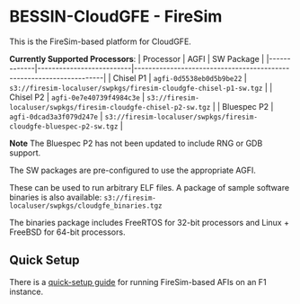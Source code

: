 # BESSIN-CloudGFE - FireSim

This is the FireSim-based platform for CloudGFE.

**Currently Supported Processors**:
| Processor   | AGFI                     | SW Package                                                          |
|-------------|--------------------------|---------------------------------------------------------------------|
| Chisel P1   | `agfi-0d5538eb0d5b9be22` | `s3://firesim-localuser/swpkgs/firesim-cloudgfe-chisel-p1-sw.tgz`   |
| Chisel P2   | `agfi-0e7e40739f4984c3e` | `s3://firesim-localuser/swpkgs/firesim-cloudgfe-chisel-p2-sw.tgz`   |
| Bluespec P2 | `agfi-0dcad3a3f079d247e` | `s3://firesim-localuser/swpkgs/firesim-cloudgfe-bluespec-p2-sw.tgz` |

**Note** The Bluespec P2 has not been updated to include RNG or GDB support.

The SW packages are pre-configured to use the appropriate AGFI. 

These can be used to run arbitrary ELF files. A package of sample software binaries is also available:
`s3://firesim-localuser/swpkgs/cloudgfe_binaries.tgz`

The binaries package includes FreeRTOS for 32-bit processors and Linux + FreeBSD for 64-bit processors.

## Quick Setup

There is a [quick-setup guide](minimal_cloudgfe.md) for running FireSim-based AFIs on an F1 instance.

